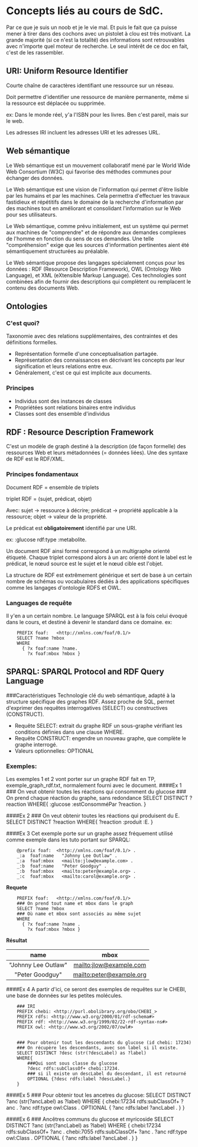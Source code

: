 # Concepts liés au cours de SdC.
Par ce que je suis un noob et je le vie mal.
Et puis le fait que ça puisse mener à tirer dans des cochons avec un pistolet à clou est très motivant.
La grande majorité (si ce n'est la totalité) des informations sont retrouvables avec n'importe quel moteur de recherche.
Le seul intérêt de ce doc en fait, c'est de les rassembler.

## URI: Uniform Resource Identifier
Courte chaîne de caractères identifiant une ressource sur un réseau.

Doit permettre d'identifier une ressource de manière permanente, même si la ressource est déplacée ou supprimée.

ex: Dans le monde réel, y'a l'ISBN pour les livres. Ben c'est pareil, mais sur le web.

Les adresses IRI incluent les adresses URI et les adresses URL.

## Web sémantique
Le Web sémantique est un mouvement collaboratif mené par le World Wide Web Consortium (W3C) qui favorise des méthodes communes pour échanger des données.

Le Web sémantique est une vision de l'information qui permet d'être lisible par les humains et par les machines. Cela permettra d'effectuer les travaux fastidieux et répétitifs dans le domaine de la recherche d'information par des machines tout en améliorant et consolidant l'information sur le Web pour ses utilisateurs.

Le Web sémantique, comme prévu initialement, est un système qui permet aux machines de "comprendre" et de répondre aux demandes complexes de l'homme en fonction du sens de ces demandes. Une telle "compréhension" exige que les sources d'information pertinentes aient été sémantiquement structurées au préalable.

Le Web sémantique propose des langages spécialement conçus pour les données : RDF (Resource Description Framework), OWL (Ontology Web Language), et XML (eXtensible Markup Language). Ces technologies sont combinées afin de fournir des descriptions qui complètent ou remplacent le contenu des documents Web.

## Ontologies
### C'est quoi?
Taxonomie avec des relations supplémentaires, des contraintes et des définitions formelles.
- Représentation formelle d'une conceptualisation partagée.
- Représentation des connaissances en décrivant les concepts par leur signification et leurs relations entre eux.
- Généralement, c'est ce qui est implicite aux documents.

### Principes 
- Individus sont des instances de classes
- Propriétées sont relations binaires entre individus
- Classes sont des ensemble d'individus

## RDF : Resource Description Framework
C'est un modèle de graph destiné à la description (de façon formelle) des ressources Web et leurs métadonnées (= données liées).
Une des syntaxe de RDF est le RDF/XML.

### Principes fondamentaux
Document RDF = ensemble de triplets

triplet RDF = (sujet, prédicat, objet)

Avec: sujet -> ressource à décrire; prédicat -> propriété applicable à la ressource; objet -> valeur de la propriété.

Le prédicat est **obligatoirement** identifié par une URI.

ex: 
        :glucose        rdf:type        :metabolite.

Un document RDF ainsi formé correspond à un multigraphe orienté étiqueté. Chaque triplet correspond alors à un arc orienté dont le label est le prédicat, le nœud source est le sujet et le nœud cible est l'objet.

La structure de RDF est extrêmement générique et sert de base à un certain nombre de schémas ou vocabulaires dédiés à des applications spécifiques comme les langages d'ontologie RDFS et OWL.

### Languages de requête
Il y'en a un certain nombre. Le language SPARQL est à la fois celui évoqué dans le cours, et destiné à devenir le standard dans ce domaine.
ex:

        PREFIX foaf:   <http://xmlns.com/foaf/0.1/>
        SELECT ?name ?mbox
        WHERE
          { ?x foaf:name ?name.
            ?x foaf:mbox ?mbox }

## SPARQL: SPARQL Protocol and RDF Query Language
###Caractéristiques
Technologie clé du web sémantique, adapté à la structure spécifique des graphes RDF. Assez proche de SQL, permet d'exprimer des requêtes interrogatives (SELECT) ou constructives (CONSTRUCT).
- Requête SELECT: extrait du graphe RDF un sous-graphe vérifiant les conditions définies dans une clause WHERE.
- Requête CONSTRUCT: engendre un nouveau graphe, que complète le graphe interrogé.
- Valeurs optionnelles: OPTIONAL

### Exemples:
Les exemples 1 et 2 vont porter sur un graphe RDF fait en TP, exemple_graph_rdf.txt, normalement fourni avec le document.
####Ex 1
        ### On veut obtenir toutes les réactions qui consomment du glucose
        ### On prend chaque réaction du graphe, sans redondance
        SELECT DISTINCT ?reaction
        WHERE{
            :glucose :estConsomméPar ?reaction.
        }

####Ex 2
        ### On veut obtenir toutes les réactions qui produisent du E.
        SELECT DISTINCT ?reaction
        WHERE{
            ?reaction :produit :E.
        }

####Ex 3
Cet exemple porte sur un graphe assez fréquement utilisé comme exemple dans les tuto portant sur SPARQL:

        @prefix foaf:  <http://xmlns.com/foaf/0.1/> .
        _:a  foaf:name   "Johnny Lee Outlaw" .
        _:a  foaf:mbox   <mailto:jlow@example.com> .
        _:b  foaf:name   "Peter Goodguy" .
        _:b  foaf:mbox   <mailto:peter@example.org> .
        _:c  foaf:mbox   <mailto:carol@example.org> .


**Requete**

        PREFIX foaf:   <http://xmlns.com/foaf/0.1/>
        ### On prend tout name et mbox dans le graph
        SELECT ?name ?mbox
        ### Où name et mbox sont associés au même sujet
        WHERE
          { ?x foaf:name ?name .
            ?x foaf:mbox ?mbox }


**Résultat**

|       name        |           mbox           |
|:-----------------:|:------------------------:|
|"Johnny Lee Outlaw"|<mailto:jlow@example.com> |
|  "Peter Goodguy"  |<mailto:peter@example.org>|


####Ex 4
A partir d'ici, ce seront des exemples de requêtes sur le CHEBI, une base de données sur les petites molécules.

        ### IRI
        PREFIX chebi: <http://purl.obolibrary.org/obo/CHEBI_>
        PREFIX rdfs: <http://www.w3.org/2000/01/rdf-schema#>
        PREFIX rdf: <http://www.w3.org/1999/02/22-rdf-syntax-ns#>
        PREFIX owl: <http://www.w3.org/2002/07/owl#>


        ### Pour obtenir tout les descendants du glucose (id chebi: 17234)
        ### On récupère les descendants, avec son label si il existe.
        SELECT DISTINCT ?desc (str(?descLabel) as ?label)
        WHERE{
            ###Qui sont sous classe du glucose
            ?desc rdfs:subClassOf+ chebi:17234.
            ### si il existe un descLabel du descendant, il est retourné
            OPTIONAL {?desc rdfs:label ?descLabel.}
        }

####Ex 5
        ### Pour obtenir tout les ancetres du glucose:
        SELECT DISTINCT ?anc (str(?ancLabel) as ?label)
        WHERE {
            chebi:17234 rdfs:subClassOf+ ?anc .
            ?anc rdf:type owl:Class .
            OPTIONAL { ?anc rdfs:label ?ancLabel .  }
        }

####Ex 6
        ### Ancêtres communs du glucose et myricoside
        SELECT DISTINCT ?anc (str(?ancLabel) as ?label)
        WHERE {
           chebi:17234 rdfs:subClassOf+ ?anc .
           chebi:7055 rdfs:subClassOf+ ?anc .
           ?anc rdf:type owl:Class .
           OPTIONAL { ?anc rdfs:label ?ancLabel .  }
        }
